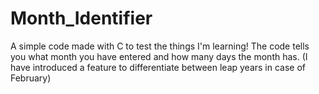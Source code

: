 # Month_Identifier
A simple code made with C to test the things I'm learning! The code tells you what month you have entered and how many days the month has. (I have introduced a feature to differentiate between leap years in case of February)
